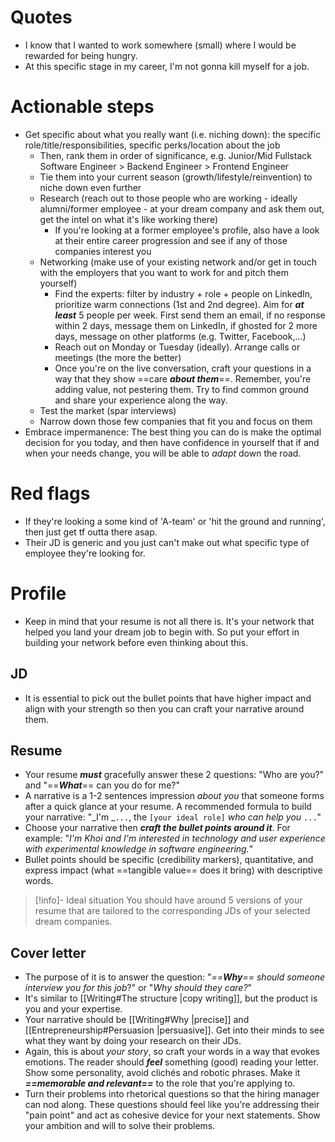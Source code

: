 # Quotes
- I know that I wanted to work somewhere (small) where I would be rewarded for being hungry.
- At this specific stage in my career, I'm not gonna kill myself for a job.
# Actionable steps
- Get specific about what you really want (i.e. niching down): the specific role/title/responsibilities, specific perks/location about the job
	- Then, rank them in order of significance, e.g. Junior/Mid Fullstack Software Engineer $\gt$ Backend Engineer $\gt$ Frontend Engineer
	- Tie them into your current season (growth/lifestyle/reinvention) to niche down even further
	- Research (reach out to those people who are working - ideally alumni/former employee - at your dream company and ask them out, get the intel on what it's like working there)
		- If you're looking at a former employee's profile, also have a look at their entire career progression and see if any of those companies interest you
	- Networking (make use of your existing network and/or get in touch with the employers that you want to work for and pitch them yourself)
		- Find the experts: filter by industry + role + people on LinkedIn, prioritize warm connections (1st and 2nd degree). Aim for _**at least**_ 5 people per week. First send them an email, if no response within 2 days, message them on LinkedIn, if ghosted for 2 more days, message on other platforms (e.g. Twitter, Facebook,...)
		- Reach out on Monday or Tuesday (ideally). Arrange calls or meetings (the more the better)
		- Once you're on the live conversation, craft your questions in a way that they show ==care _**about them**_==. Remember, you're adding value, not pestering them. Try to find common ground and share your experience along the way.
	- Test the market (spar interviews)
	- Narrow down those few companies that fit you and focus on them
- Embrace impermanence: The best thing you can do is make the optimal decision for you today, and then have confidence in yourself that if and when your needs change, you will be able to *adapt* down the road.
# Red flags 
- If they're looking a some kind of 'A-team' or 'hit the ground and running', then just get tf outta there asap. 
- Their JD is generic and you just can't make out what specific type of employee they're looking for.
# Profile
- Keep in mind that your resume is not all there is. It's your network that helped you land your dream job to begin with. So put your effort in building your network before even thinking about this.
## JD
- It is essential to pick out the bullet points that have higher impact and align with your strength so then you can craft your narrative around them.  
## Resume
- Your resume **_must_** gracefully answer these 2 questions: "Who are you?" and "==**_What_**== can you do for me?"
- A narrative is a 1-2 sentences impression _about you_ that someone forms after a quick glance at your resume. A recommended formula to build your narrative: "_I'm _`...`, the `[your ideal role]` _who can help you_ `...`"
- Choose your narrative then **_craft the bullet points around it_**. For example: "_I'm Khoi and I'm interested in technology and user experience with experimental knowledge in software engineering._"
- Bullet points should be specific (credibility markers), quantitative, and express impact (what ==tangible value== does it bring) with descriptive words.
> [!info]- Ideal situation
> You should have around 5 versions of your resume that are tailored to the corresponding JDs of your selected dream companies.
## Cover letter
- The purpose of it is to answer the question: "_==**Why**== should someone interview you for this job_?" or "_Why should they care?_"
- It's similar to [[Writing#The structure |copy writing]], but the product is you and your expertise.
- Your narrative should be [[Writing#Why |precise]] and [[Entrepreneurship#Persuasion |persuasive]]. Get into their minds to see what they want by doing your research on their JDs.
- Again, this is about _your story_, so craft your words in a way that evokes emotions. The reader should **_feel_** something (good) reading your letter. Show some personality, avoid clichés and robotic phrases. Make it _**==memorable and relevant==**_ to the role that you're applying to.
- Turn their problems into rhetorical questions so that the hiring manager can nod along. These questions should feel like you're addressing their "pain point" and act as cohesive device for your next statements. Show your ambition and will to solve their problems.